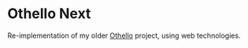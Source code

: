 # Othello Next
Re-implementation of my older [Othello](https://github.com/jzProg/othello-game) project, using web technologies.
